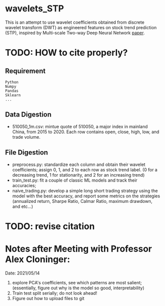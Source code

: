 # wavelets_STP
This is an attempt to use wavelet coefficients obtained from discrete wavelet transform (DWT) as engineered features on stock trend prediction (STP), inspired by Multi-scale Two-way Deep Neural Network [paper](https://www.ijcai.org/Proceedings/2020/0628.pdf). 
# TODO: HOW to cite properly? 

## Requirement
```
Python 
Numpy
Pandas
Sklearn 
... 
```

## Data Digestion 
- 510050_1m.csv: mintue quote of 510050, a major index in mainland China, from 2015 to 2020. Each row contains open, close, high, low, and trade volume. 

## File Digestion
- preprocess.py: standardize each column and obtain their wavelet coefficients; assign 0, 1, and 2 to each row as stock trend label. (0 for a decreasing trend, 1 for stationarity, and 2 for an increasing trend) 
- train_test.py: fit a couple of classic ML models and track their accuracies; 
- naive_trading.py: develop a simple long short trading strategy using the model with the best accuracy, and report some metrics on the strategies (annualized return, Sharpe Ratio, Calmar Ratio, maximum drawdown, and etc...)


# TODO: revise citation 


# Notes after Meeting with Professor Alex Cloninger:
Date: 2021/05/14 
1. explore PCA's coefficients, see which patterns are most salient; (essentially, figure out why is the model so good, interpretability)
2. Train test split serially; do not look ahead! 
3. Figure out how to upload files to git 